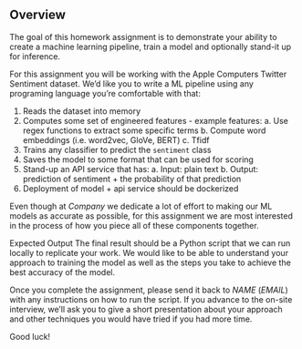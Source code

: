 ## Overview

The goal of this homework assignment is to demonstrate your ability to create a machine learning pipeline, train a model and optionally stand-it up for inference.

For this assignment you will be working with the Apple Computers Twitter Sentiment dataset. We’d like you to write a ML pipeline using any programing language you’re comfortable with that:

1.	Reads the dataset into memory
2.	Computes some set of engineered features - example features:
a.	Use regex functions to extract some specific terms
b.	Compute word embeddings (i.e. word2vec, GloVe, BERT)
c.	Tfidf
3.	Trains any classifier to predict the `sentiment` class
4.	Saves the model to some format that can be used for scoring
5.	Stand-up an API service that has:
a.	Input: plain text
b.	Output: prediction of sentiment + the probability of that prediction
6.	Deployment of model + api service should be dockerized

Even though at _Company_ we dedicate a lot of effort to making our ML models as accurate as possible, for this assignment we are most interested in the process of how you piece all of these components together.

Expected Output
The final result should be a Python script that we can run locally to replicate your work. We would like to be able to understand your approach to training the model as well as the steps you take to achieve the best accuracy of the model.  

Once you complete the assignment, please send it back to _NAME_ (_EMAIL_) with any instructions on how to run the script. If you advance to the on-site interview, we’ll ask you to give a short presentation about your approach and other techniques you would have tried if you had more time.

Good luck!
